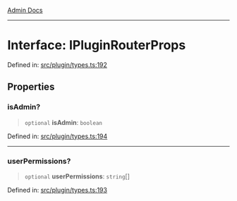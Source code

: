[Admin Docs](/)

***

# Interface: IPluginRouterProps

Defined in: [src/plugin/types.ts:192](https://github.com/PalisadoesFoundation/talawa-admin/blob/main/src/plugin/types.ts#L192)

## Properties

### isAdmin?

> `optional` **isAdmin**: `boolean`

Defined in: [src/plugin/types.ts:194](https://github.com/PalisadoesFoundation/talawa-admin/blob/main/src/plugin/types.ts#L194)

***

### userPermissions?

> `optional` **userPermissions**: `string`[]

Defined in: [src/plugin/types.ts:193](https://github.com/PalisadoesFoundation/talawa-admin/blob/main/src/plugin/types.ts#L193)
